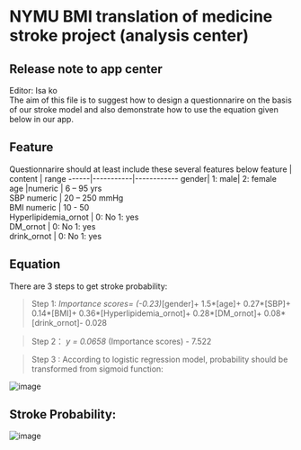 # NYMU BMI translation of medicine stroke project (analysis center) <br>
## Release note to app center <br>                              
Editor: Isa ko <br>
The aim of this file is to suggest how to design a questionnarire on the basis of our stroke model and also demonstrate how to use the equation given below in our app.

## Feature
Questionnarire should at least include these several features below 
feature	| content | range 
------|-----------|------------
gender|	1: male| 2: female	 
age	|numeric |	6 – 95 yrs <br>
SBP	numeric |	20 – 250 mmHg <br>
BMI	numeric	| 10 - 50 <br>
Hyperlipidemia_ornot |	0: No 1: yes	<br>
DM_ornot | 0: No 1: yes	<br>
drink_ornot	| 0: No 1: yes	<br>

## Equation 
There are 3 steps to get stroke probability: <br>
>Step 1: 
>*Importance scores= (-0.23)*[gender]+ 1.5*[age]+ 0.27*[SBP]+ 0.14*[BMI]+ 0.36*[Hyperlipidemia_ornot]+ 0.28*[DM_ornot]+ 0.08*[drink_ornot]- 0.028

>Step 2：
>*y = 0.0658* (Importance scores) - 7.522

>Step 3 :
>According to logistic regression model, probability should be transformed from sigmoid function:

![image](https://user-images.githubusercontent.com/69064353/115986356-5ad48080-a5e2-11eb-8a95-dca63b2d1bde.png)

## Stroke Probability: 
![image](https://user-images.githubusercontent.com/69064353/115986393-822b4d80-a5e2-11eb-8a72-e24afb96a889.png)



